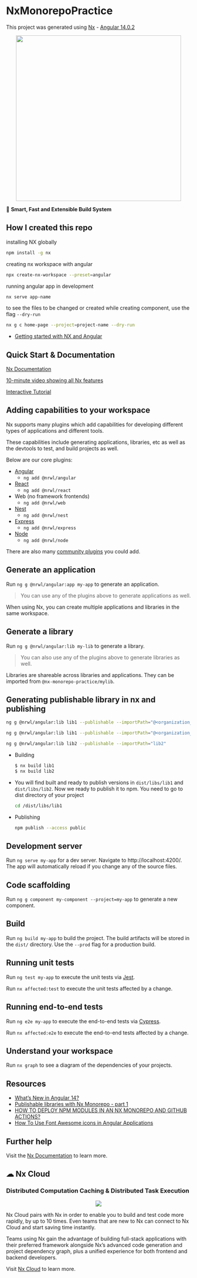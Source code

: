 # NxMonorepoPractice

This project was generated using [Nx](https://nx.dev) - [Angular 14.0.2](https://blog.angular.io/angular-v14-is-now-available-391a6db736af)

<p style="text-align: center;"><img src="https://raw.githubusercontent.com/nrwl/nx/master/images/nx-logo.png" width="450"></p>

🔎 **Smart, Fast and Extensible Build System**

## How I created this repo

installing NX globally

```bash
npm install -g nx
```

creating nx workspace with angular

```bash
npx create-nx-workspace --preset=angular
```

running angular app in development

```bash
nx serve app-name
```

to see the files to be changed or created while creating component, use the flag `--dry-run`

```bash
nx g c home-page --project=project-name --dry-run
```

- [Getting started with NX and Angular](https://nx.dev/#getting-started)

## Quick Start & Documentation

[Nx Documentation](https://nx.dev/angular)

[10-minute video showing all Nx features](https://nx.dev/getting-started/intro)

[Interactive Tutorial](https://nx.dev/tutorial/01-create-application)

## Adding capabilities to your workspace

Nx supports many plugins which add capabilities for developing different types of applications and different tools.

These capabilities include generating applications, libraries, etc as well as the devtools to test, and build projects as well.

Below are our core plugins:

- [Angular](https://angular.io)
  - `ng add @nrwl/angular`
- [React](https://reactjs.org)
  - `ng add @nrwl/react`
- Web (no framework frontends)
  - `ng add @nrwl/web`
- [Nest](https://nestjs.com)
  - `ng add @nrwl/nest`
- [Express](https://expressjs.com)
  - `ng add @nrwl/express`
- [Node](https://nodejs.org)
  - `ng add @nrwl/node`

There are also many [community plugins](https://nx.dev/community) you could add.

## Generate an application

Run `ng g @nrwl/angular:app my-app` to generate an application.

> You can use any of the plugins above to generate applications as well.

When using Nx, you can create multiple applications and libraries in the same workspace.

## Generate a library

Run `ng g @nrwl/angular:lib my-lib` to generate a library.

> You can also use any of the plugins above to generate libraries as well.

Libraries are shareable across libraries and applications. They can be imported from `@nx-monorepo-practice/mylib`.

## Generating publishable library in nx and publishing

```bash
ng g @nrwl/angular:lib lib1 --publishable --importPath="@<organization_name>/lib1"
```

```bash
ng g @nrwl/angular:lib lib1 --publishable --importPath="@<organization_name>/lib1" --tags="scope:public,type:util,target:all"
```

```bash
ng g @nrwl/angular:lib lib2 --publishable --importPath="lib2"
```

- Building

    ```bash
    $ nx build lib1
    $ nx build lib2
    ```

- You will find built and ready to publish versions in `dist/libs/lib1` and `dist/libs/lib2`. Now we ready to publish it to npm. You need to go to dist directory of your project

    ```bash
    cd /dist/libs/lib1
    ```

- Publishing

    ```bash
    npm publish --access public
    ```

## Development server

Run `ng serve my-app` for a dev server. Navigate to http://localhost:4200/. The app will automatically reload if you change any of the source files.

## Code scaffolding

Run `ng g component my-component --project=my-app` to generate a new component.

## Build

Run `ng build my-app` to build the project. The build artifacts will be stored in the `dist/` directory. Use the `--prod` flag for a production build.

## Running unit tests

Run `ng test my-app` to execute the unit tests via [Jest](https://jestjs.io).

Run `nx affected:test` to execute the unit tests affected by a change.

## Running end-to-end tests

Run `ng e2e my-app` to execute the end-to-end tests via [Cypress](https://www.cypress.io).

Run `nx affected:e2e` to execute the end-to-end tests affected by a change.

## Understand your workspace

Run `nx graph` to see a diagram of the dependencies of your projects.

## Resources

- [What’s New in Angular 14?](https://www.bacancytechnology.com/blog/whats-new-in-angular-14)
- [Publishable libraries with Nx Monorepo - part 1](https://dev.to/agroupp/publishable-libraries-with-nx-monorepo-part-1-1ae)
- [HOW TO DEPLOY NPM MODULES IN AN NX MONOREPO AND GITHUB ACTIONS?](https://yonatankra.com/how-to-deploy-npm-modules-in-an-nx-monorepo-and-github-actions/)
- [How To Use Font Awesome icons in Angular Applications](https://www.angularjswiki.com/angular/how-to-use-font-awesome-icons-in-angular-applications/)

## Further help

Visit the [Nx Documentation](https://nx.dev/angular) to learn more.

## ☁ Nx Cloud

### Distributed Computation Caching & Distributed Task Execution

<p style="text-align: center;"><img src="https://raw.githubusercontent.com/nrwl/nx/master/images/nx-cloud-card.png"></p>

Nx Cloud pairs with Nx in order to enable you to build and test code more rapidly, by up to 10 times. Even teams that are new to Nx can connect to Nx Cloud and start saving time instantly.

Teams using Nx gain the advantage of building full-stack applications with their preferred framework alongside Nx’s advanced code generation and project dependency graph, plus a unified experience for both frontend and backend developers.

Visit [Nx Cloud](https://nx.app/) to learn more.